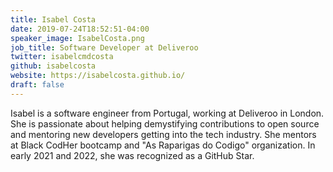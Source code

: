 ```yaml
---
title: Isabel Costa
date: 2019-07-24T18:52:51-04:00
speaker_image: IsabelCosta.png
job_title: Software Developer at Deliveroo
twitter: isabelcmdcosta
github: isabelcosta
website: https://isabelcosta.github.io/
draft: false
---
```


Isabel is a software engineer from Portugal, working at Deliveroo in London. She is passionate about helping demystifying contributions to open source and mentoring new developers getting into the tech industry. She mentors at Black CodHer bootcamp and "As Raparigas do Codigo" organization. In early 2021 and 2022, she was recognized as a GitHub Star.
